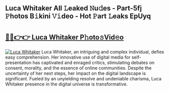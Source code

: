 ## Luca Whitaker All 𝙻eaked 𝙽u𝚍es - Part-5fj 𝙿hotos B𝚒kini 𝚅𝚒deo - Hot 𝙿art 𝙻eaks EpUyq

# <h2><a href="http://ld593qb.urlbe.top/?page=Luca+Whitaker">🔗🔗👉👉 Luca Whitaker P𝚑oto𝚜Vid𝚎o</a></h2>

[![Luca Whitaker](https://i.imgur.com/eBuTRDB.gif)](http://ld593qb.urlbe.top/?page=Luca+Whitaker)
Luca Whitaker, an intriguing and complex individual, defies easy comprehension. Her innovative use of digital media for self-presentation has captivated and enraged critics, stimulating debates on consent, morality, and the essence of online communities. Despite the uncertainty of her next steps, her impact on the digital landscape is significant. Fueled by an unyielding resolve and undeniable charisma, Luca Whitaker presence in the digital universe is transformative.
